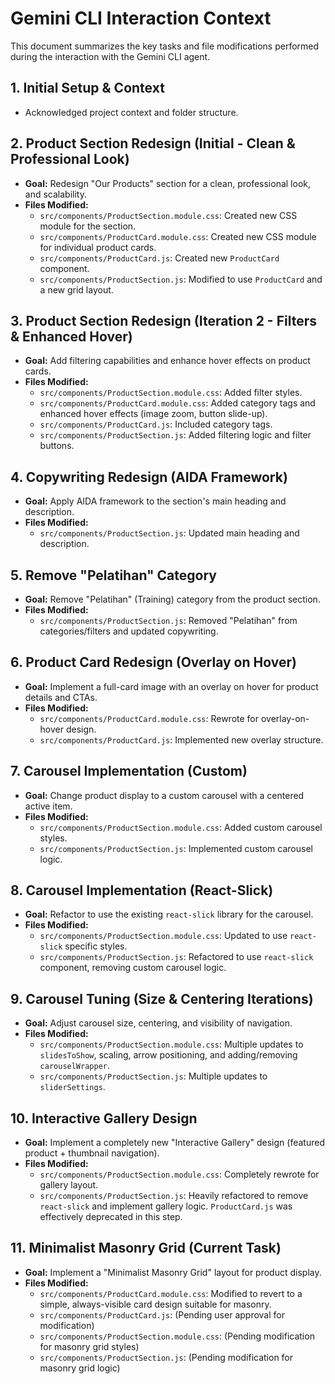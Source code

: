 # Gemini CLI Interaction Context

This document summarizes the key tasks and file modifications performed during the interaction with the Gemini CLI agent.

## 1. Initial Setup & Context
- Acknowledged project context and folder structure.

## 2. Product Section Redesign (Initial - Clean & Professional Look)
- **Goal:** Redesign "Our Products" section for a clean, professional look, and scalability.
- **Files Modified:**
    - `src/components/ProductSection.module.css`: Created new CSS module for the section.
    - `src/components/ProductCard.module.css`: Created new CSS module for individual product cards.
    - `src/components/ProductCard.js`: Created new `ProductCard` component.
    - `src/components/ProductSection.js`: Modified to use `ProductCard` and a new grid layout.

## 3. Product Section Redesign (Iteration 2 - Filters & Enhanced Hover)
- **Goal:** Add filtering capabilities and enhance hover effects on product cards.
- **Files Modified:**
    - `src/components/ProductSection.module.css`: Added filter styles.
    - `src/components/ProductCard.module.css`: Added category tags and enhanced hover effects (image zoom, button slide-up).
    - `src/components/ProductCard.js`: Included category tags.
    - `src/components/ProductSection.js`: Added filtering logic and filter buttons.

## 4. Copywriting Redesign (AIDA Framework)
- **Goal:** Apply AIDA framework to the section's main heading and description.
- **Files Modified:**
    - `src/components/ProductSection.js`: Updated main heading and description.

## 5. Remove "Pelatihan" Category
- **Goal:** Remove "Pelatihan" (Training) category from the product section.
- **Files Modified:**
    - `src/components/ProductSection.js`: Removed "Pelatihan" from categories/filters and updated copywriting.

## 6. Product Card Redesign (Overlay on Hover)
- **Goal:** Implement a full-card image with an overlay on hover for product details and CTAs.
- **Files Modified:**
    - `src/components/ProductCard.module.css`: Rewrote for overlay-on-hover design.
    - `src/components/ProductCard.js`: Implemented new overlay structure.

## 7. Carousel Implementation (Custom)
- **Goal:** Change product display to a custom carousel with a centered active item.
- **Files Modified:**
    - `src/components/ProductSection.module.css`: Added custom carousel styles.
    - `src/components/ProductSection.js`: Implemented custom carousel logic.

## 8. Carousel Implementation (React-Slick)
- **Goal:** Refactor to use the existing `react-slick` library for the carousel.
- **Files Modified:**
    - `src/components/ProductSection.module.css`: Updated to use `react-slick` specific styles.
    - `src/components/ProductSection.js`: Refactored to use `react-slick` component, removing custom carousel logic.

## 9. Carousel Tuning (Size & Centering Iterations)
- **Goal:** Adjust carousel size, centering, and visibility of navigation.
- **Files Modified:**
    - `src/components/ProductSection.module.css`: Multiple updates to `slidesToShow`, scaling, arrow positioning, and adding/removing `carouselWrapper`.
    - `src/components/ProductSection.js`: Multiple updates to `sliderSettings`.

## 10. Interactive Gallery Design
- **Goal:** Implement a completely new "Interactive Gallery" design (featured product + thumbnail navigation).
- **Files Modified:**
    - `src/components/ProductSection.module.css`: Completely rewrote for gallery layout.
    - `src/components/ProductSection.js`: Heavily refactored to remove `react-slick` and implement gallery logic. `ProductCard.js` was effectively deprecated in this step.

## 11. Minimalist Masonry Grid (Current Task)
- **Goal:** Implement a "Minimalist Masonry Grid" layout for product display.
- **Files Modified:**
    - `src/components/ProductCard.module.css`: Modified to revert to a simple, always-visible card design suitable for masonry.
    - `src/components/ProductCard.js`: (Pending user approval for modification)
    - `src/components/ProductSection.module.css`: (Pending modification for masonry grid styles)
    - `src/components/ProductSection.js`: (Pending modification for masonry grid logic)
